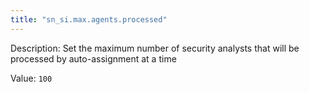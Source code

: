 ```yaml
---
title: "sn_si.max.agents.processed"
---
```


Description: Set the maximum number of security analysts that will be processed by auto-assignment at a time

Value: `100`